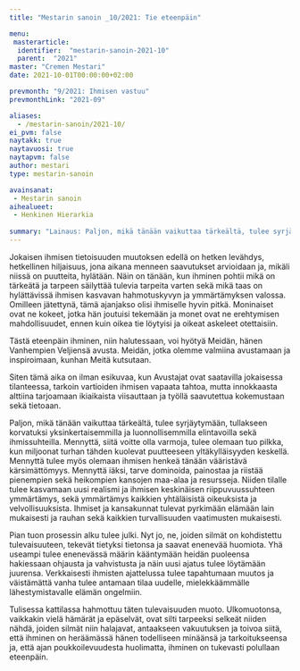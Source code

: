 ```yaml
---
title: "Mestarin sanoin _10/2021: Tie eteenpäin"

menu:
 masterarticle:
  identifier:  "mestarin-sanoin-2021-10"
  parent:  "2021"
master: "Cremen Mestari"
date: 2021-10-01T00:00:00+02:00

prevmonth: "9/2021: Ihmisen vastuu"
prevmonthLink: "2021-09"

aliases:
  - /mestarin-sanoin/2021-10/
ei_pvm: false
naytakk: true
naytavuosi: true
naytapvm: false
author: mestari
type: mestarin-sanoin

avainsanat:
 - Mestarin sanoin
aihealueet:
 - Henkinen Hierarkia
 
summary: "Lainaus: Paljon, mikä tänään vaikuttaa tärkeältä, tulee syrjäytymään, tullakseen korvatuksi yksinkertaisemmilla ja luonnollisemmilla elintavoilla sekä ihmissuhteilla. Mennyttä, siitä voitte olla varmoja, tulee olemaan tuo pilkka, kun miljoonat turhan tähden kuolevat puutteeseen yltäkylläisyyden keskellä."
---
```

Jokaisen ihmisen tietoisuuden muutoksen edellä on hetken levähdys, hetkellinen hiljaisuus, jona aikana menneen saavutukset arvioidaan ja, mikäli niissä on puutteita, hylätään. Näin on tänään, kun ihminen pohtii mikä on tärkeätä ja tarpeen säilyttää tulevia tarpeita varten sekä mikä taas on hylättävissä ihmisen kasvavan hahmotuskyvyn ja ymmärtämyksen valossa. Omilleen jätettynä, tämä ajanjakso olisi ihmiselle hyvin pitkä. Moninaiset ovat ne kokeet, jotka hän joutuisi tekemään ja monet ovat ne erehtymisen mahdollisuudet, ennen kuin oikea tie löytyisi ja oikeat askeleet otettaisiin.

Tästä eteenpäin ihminen, niin halutessaan, voi hyötyä Meidän, hänen Vanhempien Veljiensä avusta. Meidän, jotka olemme valmiina avustamaan ja inspiroimaan, kunhan Meitä kutsutaan.

Siten tämä aika on ilman esikuvaa, kun Avustajat ovat saatavilla jokaisessa tilanteessa, tarkoin vartioiden ihmisen vapaata tahtoa, mutta innokkaasta alttiina tarjoamaan ikiaikaista viisauttaan ja työllä saavutettua kokemustaan sekä tietoaan.

Paljon, mikä tänään vaikuttaa tärkeältä, tulee syrjäytymään, tullakseen korvatuksi yksinkertaisemmilla ja luonnollisemmilla elintavoilla sekä ihmissuhteilla. Mennyttä, siitä voitte olla varmoja, tulee olemaan tuo pilkka, kun miljoonat turhan tähden kuolevat puutteeseen yltäkylläisyyden keskellä. Mennyttä tulee myös olemaan ihmisen henkeä tänään vääristävä kärsimättömyys. Mennyttä iäksi, tarve dominoida, painostaa ja riistää pienempien sekä heikompien kansojen maa-alaa ja resursseja. Niiden tilalle tulee kasvamaan uusi realismi ja ihmisen keskinäisen riippuvuussuhteen ymmärtämys, sekä ymmärtämys kaikkien yhtäläisistä oikeuksista ja velvollisuuksista. Ihmiset ja kansakunnat tulevat pyrkimään elämään lain mukaisesti ja rauhan sekä kaikkien turvallisuuden vaatimusten mukaisesti.

Pian tuon prosessin alku tulee julki. Nyt jo, ne, joiden silmät on kohdistettu tulevaisuuteen, tekevät tietyksi tietonsa ja saavat enenevää huomiota. Yhä useampi tulee enenevässä määrin kääntymään heidän puoleensa hakiessaan ohjausta ja vahvistusta ja näin uusi ajatus tulee löytämään juurensa. Verkkaisesti ihmisten ajattelussa tulee tapahtumaan muutos ja väistämättä vanha tulee antamaan tilaa uudelle, mielekkäämmälle lähestymistavalle elämän ongelmiin.

Tulisessa kattilassa hahmottuu täten tulevaisuuden muoto. Ulkomuotonsa, vaikkakin vielä hämärät ja epäselvät, ovat silti tarpeeksi selkeät niiden nähdä, joiden silmät niin halajavat, antaakseen vakuutuksen ja toivoa siitä, että ihminen on heräämässä hänen todelliseen minäänsä ja tarkoitukseensa ja, että ajan poukkoilevuudesta huolimatta, ihminen on tukevasti polullaan eteenpäin.<br>
